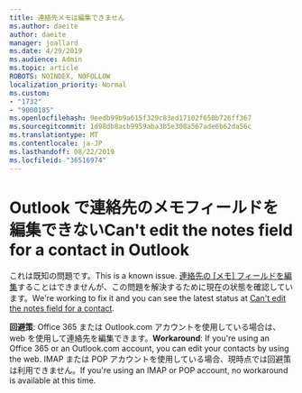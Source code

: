 ```yaml
---
title: 連絡先メモは編集できません
ms.author: daeite
author: daeite
manager: joallard
ms.date: 4/29/2019
ms.audience: Admin
ms.topic: article
ROBOTS: NOINDEX, NOFOLLOW
localization_priority: Normal
ms.custom:
- "1732"
- "9000185"
ms.openlocfilehash: 9eedb99b9a615f329c83ed17102f650b726ff367
ms.sourcegitcommit: 1d98db8acb9959aba3b5e308a567ade6b62da56c
ms.translationtype: MT
ms.contentlocale: ja-JP
ms.lasthandoff: 08/22/2019
ms.locfileid: "36516974"
---
```

# <a name="cant-edit-the-notes-field-for-a-contact-in-outlook"></a><span data-ttu-id="8dd51-102">Outlook で連絡先のメモフィールドを編集できない</span><span class="sxs-lookup"><span data-stu-id="8dd51-102">Can't edit the notes field for a contact in Outlook</span></span>

<span data-ttu-id="8dd51-103">これは既知の問題です。</span><span class="sxs-lookup"><span data-stu-id="8dd51-103">This is a known issue.</span></span> <span data-ttu-id="8dd51-104">[連絡先の [メモ] フィールドを編集](https://support.office.com/article/fb8394ce-04ce-48b5-bae4-be46f77f10fe)することはできませんが、この問題を解決するために現在の状態を確認しています。</span><span class="sxs-lookup"><span data-stu-id="8dd51-104">We're working to fix it and you can see the latest status at [Can't edit the notes field for a contact](https://support.office.com/article/fb8394ce-04ce-48b5-bae4-be46f77f10fe).</span></span>

<span data-ttu-id="8dd51-105">**回避策**: Office 365 または Outlook.com アカウントを使用している場合は、web を使用して連絡先を編集できます。</span><span class="sxs-lookup"><span data-stu-id="8dd51-105">**Workaround**: If you're using an Office 365 or an Outlook.com account, you can edit your contacts by using the web.</span></span> <span data-ttu-id="8dd51-106">IMAP または POP アカウントを使用している場合、現時点では回避策は利用できません。</span><span class="sxs-lookup"><span data-stu-id="8dd51-106">If you're using an IMAP or POP account, no workaround is available at this time.</span></span>